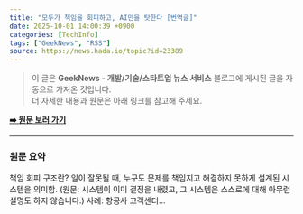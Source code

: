 ```yaml
---
title: "모두가 책임을 회피하고, AI만을 탓한다 [번역글]"
date: 2025-10-01 14:00:39 +0900
categories: [TechInfo]
tags: ["GeekNews", "RSS"]
source: https://news.hada.io/topic?id=23389
---
```

> 이 글은 **GeekNews - 개발/기술/스타트업 뉴스 서비스** 블로그에 게시된 글을 자동으로 가져온 것입니다. <br>
> 더 자세한 내용과 원문은 아래 링크를 참고해 주세요.

[**➡️ 원문 보러 가기**](https://news.hada.io/topic?id=23389)

---

### 원문 요약
책임 회피 구조란? 일이 잘못될 때, 누구도 문제를 책임지고 해결하지 못하게 설계된 시스템을 의미함. (원문: 시스템이 이미 결정을 내렸고, 그 시스템은 스스로에 대해 아무런 설명도 하지 않습니다.) 사례: 항공사 고객센터...
